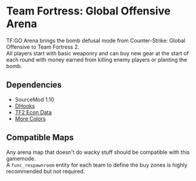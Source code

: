 # Team Fortress: Global Offensive Arena
TF:GO Arena brings the bomb defusal mode from Counter-Strike: Global Offensive to Team Fortress 2.  
All players start with basic weaponry and can buy new gear at the start of each round with money earned from killing enemy players or planting the bomb.

## Dependencies
* SourceMod 1.10
* [DHooks](https://forums.alliedmods.net/showthread.php?t=180114)
* [TF2 Econ Data](https://forums.alliedmods.net/showthread.php?t=315011)
* [More Colors](https://forums.alliedmods.net/showthread.php?t=185016)

## Compatible Maps
Any arena map that doesn't do wacky stuff should be compatible with this gamemode.  
A `func_respawnroom` entity for each team to define the buy zones is highly recommended but not required.
